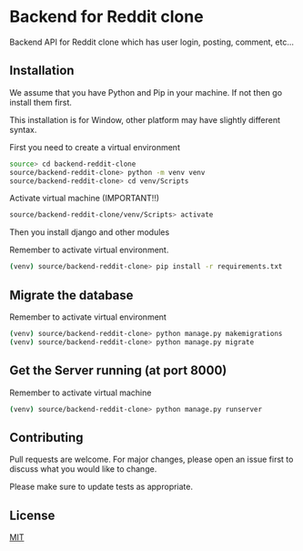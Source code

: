# Backend for Reddit clone

Backend API for Reddit clone which has user login, posting, comment, etc...

## Installation

We assume that you have Python and Pip in your machine. If not then go install them first.

This installation is for Window, other platform may have slightly different syntax.

First you need to create a virtual environment

```bash
source> cd backend-reddit-clone
source/backend-reddit-clone> python -m venv venv
source/backend-reddit-clone> cd venv/Scripts
```

Activate virtual machine (IMPORTANT!!)

```bash
source/backend-reddit-clone/venv/Scripts> activate
```

Then you install django and other modules

Remember to activate virtual environment.

```bash
(venv) source/backend-reddit-clone> pip install -r requirements.txt
```

## Migrate the database

Remember to activate virtual environment

```bash
(venv) source/backend-reddit-clone> python manage.py makemigrations
(venv) source/backend-reddit-clone> python manage.py migrate
```

## Get the Server running (at port 8000)

Remember to activate virtual machine

```bash
(venv) source/backend-reddit-clone> python manage.py runserver
```

## Contributing

Pull requests are welcome. For major changes, please open an issue first to discuss what you would like to change.

Please make sure to update tests as appropriate.

## License

[MIT](https://choosealicense.com/licenses/mit/)